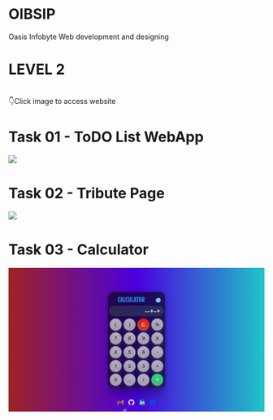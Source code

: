 # OIBSIP

Oasis Infobyte Web development and designing
# LEVEL 2
<br>
👇Click image to access website

# Task 01 - ToDO List WebApp
<a href="https://krishnak2c.github.io/ToDo-List-WebApp/"><img src="https://raw.githubusercontent.com/krishnak2c/ToDo-List-WebApp/main/images/preview.png"></a>
<br>

# Task 02 - Tribute Page
<a href="https://krishnak2c.github.io/Tribute-Page/"><img src="https://raw.githubusercontent.com/krishnak2c/Tribute-Page/main/Images/preview.png"></a>
<br>

# Task 03 - Calculator
<a href="https://krishnak2c.github.io/Basic-Calculator/"><img src="https://raw.githubusercontent.com/krishnak2c/Basic-Calculator/main/preview.png"></a>
